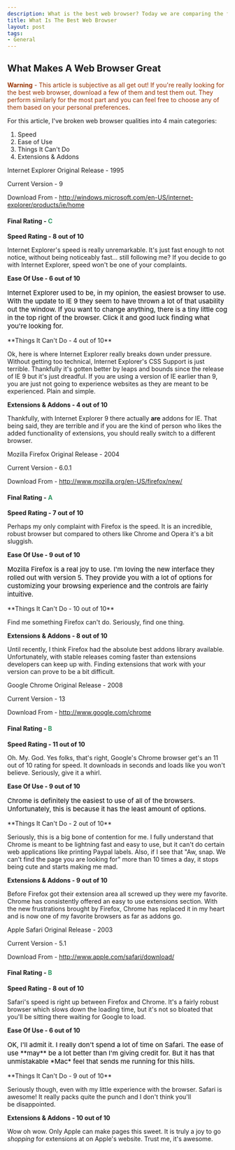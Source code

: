 ```yaml
--- 
description: What is the best web browser? Today we are comparing the five most popular web browsers in search of finding the very best!
title: What Is The Best Web Browser
layout: post
tags: 
- General
---
```

## What Makes A Web Browser Great
<span style="color: #993300;">**Warning** - This article is subjective as all get out! If you're really looking for the best web browser, download a few of them and test them out. They perform similarly for the most part and you can feel free to choose any of them based on your personal preferences.</span>

For this article, I've broken web browser qualities into 4 main categories:

1. Speed
2. Ease of Use
3. Things It Can't Do
4. Extensions &amp; Addons

<div class="img-wrap"><img class="alignleft size-thumbnail wp-image-791" title="internet_explorer" src="{{ site.url }}/images/internet_explorer.jpg" alt="" /></div>
Internet Explorer
Original Release - 1995

Current Version - 9

Download From - <a href="http://windows.microsoft.com/en-US/internet-explorer/products/ie/home">http://windows.microsoft.com/en-US/internet-explorer/products/ie/home</a>

#### Final Rating - **<span style="color: #339966;">C</span>**
<div style="clear: both;"></div>

**Speed Rating - 8 out of 10**

Internet Explorer's speed is really unremarkable. It's just fast enough to not notice, without being noticeably fast... still following me? If you decide to go with Internet Explorer, speed won't be one of your complaints.

**Ease Of Use - 6 out of 10**
<p style="font-size: 15px !important; color: #000 !important;">Internet Explorer used to be, in my opinion, the easiest browser to use. With the update to IE 9 they seem to have thrown a lot of that usability out the window. If you want to change anything, there is a tiny little cog in the top right of the browser. Click it and good luck finding what you're looking for.</p>
**Things It Can't Do - 4 out of 10**

Ok, here is where Internet Explorer really breaks down under pressure. Without getting too technical, Internet Explorer's CSS Support is just terrible. Thankfully it's gotten better by leaps and bounds since the release of IE 9 but it's just dreadful. If you are using a version of IE earlier than 9, you are just not going to experience websites as they are meant to be experienced. Plain and simple.

**Extensions &amp; Addons - 4 out of 10**

Thankfully, with Internet Explorer 9 there actually **are** addons for IE. That being said, they are terrible and if you are the kind of person who likes the added functionality of extensions, you should really switch to a different browser.

<div class="img-wrap"><img class="alignleft size-thumbnail wp-image-826" title="firefox" src="{{ site.url }}/images/firefox.jpg" alt="" /></div>
Mozilla Firefox
Original Release - 2004

Current Version - 6.0.1

Download From - <a href="http://www.mozilla.org/en-US/firefox/new/">http://www.mozilla.org/en-US/firefox/new/</a>
#### Final Rating - <span style="color: #339966;">A</span> 
<div style="clear: both;"></div>

**Speed Rating - 7 out of 10**

Perhaps my only complaint with Firefox is the speed. It is an incredible, robust browser but compared to others like Chrome and Opera it's a bit sluggish.

**Ease Of Use - 9 out of 10**
<p style="font-size: 15px !important; color: #000 !important;">Mozilla Firefox is a real joy to use. I'm loving the new interface they rolled out with version 5. They provide you with a lot of options for customizing your browsing experience and the controls are fairly intuitive.</p>
**Things It Can't Do - 10 out of 10**

Find me something Firefox can't do. Seriously, find one thing.

**Extensions &amp; Addons - 8 out of 10**

Until recently, I think Firefox had the absolute best addons library available. Unfortunately, with stable releases coming faster than extensions developers can keep up with. Finding extensions that work with your version can prove to be a bit difficult.

<div class="img-wrap"><img class="alignleft size-thumbnail wp-image-832" title="chrome" src="{{ site.url }}/images/chrome.jpg" alt="" /></div>
Google Chrome
Original Release - 2008

Current Version - 13

Download From - <a href="http://www.google.com/chrome">http://www.google.com/chrome</a>
#### Final Rating - <span style="color: #339966;">B</span> 
<div style="clear: both;"></div>

**Speed Rating - 11 out of 10**

Oh. My. God. Yes folks, that's right, Google's Chrome browser get's an 11 out of 10 rating for speed. It downloads in seconds and loads like you won't believe. Seriously, give it a whirl.

**Ease Of Use - 9 out of 10**
<p style="font-size: 15px !important; color: #000 !important;">Chrome is definitely the easiest to use of all of the browsers. Unfortunately, this is because it has the least amount of options.</p>
**Things It Can't Do - 2 out of 10**

Seriously, this is a big bone of contention for me. I fully understand that Chrome is meant to be lightning fast and easy to use, but it can't do certain web applications like printing Paypal labels. Also, if I see that "Aw, snap. We can't find the page you are looking for" more than 10 times a day, it stops being cute and starts making me mad.

**Extensions &amp; Addons - 9 out of 10**

Before Firefox got their extension area all screwed up they were my favorite. Chrome has consistently offered an easy to use extensions section. With the new frustrations brought by Firefox, Chrome has replaced it in my heart and is now one of my favorite browsers as far as addons go.
<div class="img-wrap"><img class="alignleft size-thumbnail wp-image-842" title="safari" src="{{ site.url }}/images/safari.jpg" alt="" /></div>
Apple Safari
Original Release - 2003

Current Version - 5.1

Download From - <a href="http://www.apple.com/safari/download/">http://www.apple.com/safari/download/</a>

#### Final Rating - <span style="color: #339966;">B</span>

**Speed Rating - 8 out of 10**

Safari's speed is right up between Firefox and Chrome. It's a fairly robust browser which slows down the loading time, but it's not so bloated that you'll be sitting there waiting for Google to load.

**Ease Of Use - 6 out of 10**
<p style="font-size: 15px !important; color: #000 !important;">OK, I'll admit it. I really don't spend a lot of time on Safari. The ease of use **may** be a lot better than I'm giving credit for. But it has that unmistakable *Mac* feel that sends me running for this hills.</p>
**Things It Can't Do - 9 out of 10**

Seriously though, even with my little experience with the browser. Safari is awesome! It really packs quite the punch and I don't think you'll be disappointed.

**Extensions &amp; Addons - 10 out of 10**

Wow oh wow. Only Apple can make pages this sweet. It is truly a joy to go *shopping* for extensions at on Apple's website. Trust me, it's awesome.